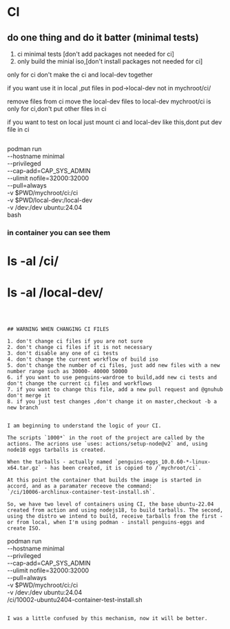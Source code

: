 # CI


## do one thing and do it batter (minimal tests)


1. ci minimal tests [don't add packages not needed for ci]
1. only build the minial iso,[don't install packages not needed for ci]




only for ci don't make the ci and local-dev together

if you want use it in local ,put files in pod->local-dev not in mychroot/ci/

remove files from ci  move the local-dev files to local-dev
mychroot/ci is only for ci,don't put other files in ci

if you want to test on local just mount ci and local-dev like this,dont put dev file in ci

```

```
podman run \
    --hostname minimal \
     --privileged \
     --cap-add=CAP_SYS_ADMIN \
     --ulimit nofile=32000:32000 \
     --pull=always \
     -v $PWD/mychroot/ci:/ci \
     -v $PWD/local-dev:/local-dev \
     -v /dev:/dev ubuntu:24.04 \
     bash

### in container you can see them

# ls -al /ci/
# ls -al /local-dev/

```



## WARNING WHEN CHANGING CI FILES

1. don't change ci files if you are not sure
2. don't change ci files if it is not necessary
3. don't disable any one of ci tests
4. don't change the current workflow of build iso
5. don't change the number of ci files, just add new files with a new number range such as 30000- 40000 50000
6. if you want to use penguins-wardroe to build,add new ci tests and don't change the current ci files and workflows
7. if you want to change this file, add a new pull request and @gnuhub don't merge it
8. if you just test changes ,don't change it on master,checkout -b a new branch


I am beginning to understand the logic of your CI.

The scripts `1000*` in the root of the project are called by the actions. The acrions use `uses: actions/setup-node@v2` and, using node18 eggs tarballs is created.

When the tarballs - actually named `penguins-eggs_10.0.60-*-linux-x64.tar.gz` - has been created, it is copied to /`mychroot/ci`.

At this point the container that builds the image is started in accord, and as a paramater receove the command: 
`/ci/10006-archlinux-container-test-install.sh`.

So, we have two level of containers using CI, the base ubuntu-22.04 created from action and using nodejs18, to build tarballs. The second, using the distro we intend to build, receive tarballs from the first - or from local, when I'm using podman - install penguins-eggs and create ISO.

```
podman run \
    --hostname minimal \
     --privileged \
     --cap-add=CAP_SYS_ADMIN \
     --ulimit nofile=32000:32000 \
     --pull=always \
     -v $PWD/mychroot/ci:/ci \
     -v /dev:/dev ubuntu:24.04 \
     /ci/10002-ubuntu2404-container-test-install.sh
```

I was a little confused by this mechanism, now it will be better.


